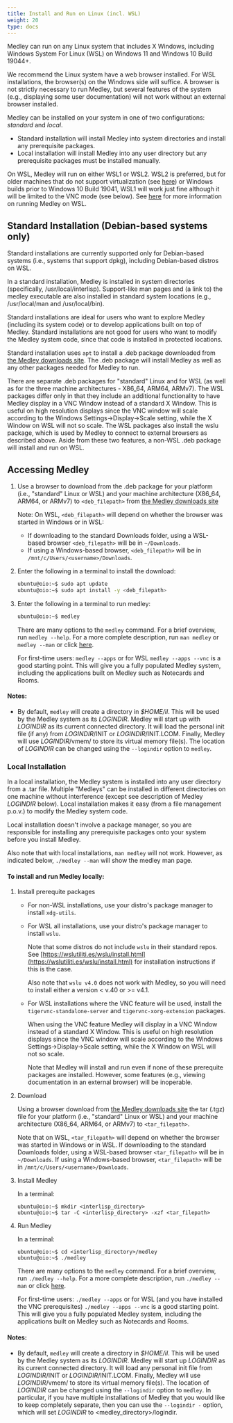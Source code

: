 ```yaml
---
title: Install and Run on Linux (incl. WSL)
weight: 20
type: docs
---
```


Medley can run on any Linux system that includes X Windows, including Windows System For Linux (WSL) on Windows 11 and Windows 10 Build 19044+.

We recommend the Linux system have a web browser installed.
For WSL installations, the browser(s) on the Windows side will suffice.
A browser is not strictly necessary to run Medley, but several features of the system (e.g., displaying some user documentation) will not work without an external browser installed.

Medley can be installed on your system in one of two configurations: *standard* and *local*.  

* Standard installation will install Medley into system directories and install any prerequisite packages.  
* Local installation will install Medley into any user directory but any prerequisite packages must be installed manually.

On WSL, Medley will run on either WSL1 or WSL2.  WSL2 is preferred, but for older machines that do not support virtualization (see 
[here](https://learn.microsoft.com/en-us/virtualization/hyper-v-on-windows/reference/hyper-v-requirements))
or Windows builds prior to Windows 10 Build 19041, WSL1 will work just fine although it will be limited to the VNC mode (see below).
See [here](/software/install-and-run/running-on-win) for more information on running Medley on WSL.

## **Standard Installation \(Debian-based systems only\)**

Standard installations are currently supported only for Debian-based systems (i.e., systems that support dpkg), including Debian-based distros on WSL.

In a standard installation, Medley is installed in system directories
(specifically, /usr/local/interlisp). Support-like man pages and (a link to) the medley executable are also installed in standard system locations (e.g., /usr/local/man and /usr/local/bin).

Standard installations are ideal for users who want to explore Medley (including its system code) or to develop applications built on top of Medley.  Standard installations are not good for users who want to modify the Medley system code, since that code is
installed in protected locations.

Standard installation uses `apt` to install a .deb package downloaded from
[the Medley downloads site](https://online.interlisp.org/downloads/medley_downloads.html).
The .deb package will install Medley as well as any other packages needed for Medley to run.

There are separate .deb packages for "standard" Linux and for WSL (as well as for the
three machine architectures - X86_64, ARM64, ARMv7).  The WSL packages differ only in
that they include an additional functionality to have Medley display in a VNC Window
instead of a standard X Window.  This is useful on high resolution displays since
the VNC window will scale according to the Windows Settings->Display->Scale setting,
while the X Window on WSL will not so scale. The WSL packages also install the wslu
package, which is used by Medley to connect to external browsers as described above.
Aside from these two features, a non-WSL .deb package will install and run on WSL.

## Accessing Medley

1.  Use a browser to download from the .deb package for your platform (i.e., "standard" Linux or WSL) and your machine 	architecture (X86_64, ARM64, or ARMv7) to `<deb_filepath>` from [the Medley downloads site](https://online.interlisp.org/downloads/medley_downloads.html)
	

    Note: On WSL, `<deb_filepath>` will depend on whether the browser was started in Windows or in WSL:  
	* If downloading to the standard Downloads folder, using a WSL-based browser `<deb_filepath>` will be in `~/Downloads`.  
	* If using a Windows-based browser, `<deb_filepath>` will be in `/mnt/c/Users/<username>/Downloads`.

2.  Enter the following in a terminal to install the download:

	```bash
	ubuntu@oio:~$ sudo apt update
	ubuntu@oio:~$ sudo apt install -y <deb_filepath>
	```

3.  Enter the following in a terminal to run medley:
	
	```bash
	ubuntu@oio:~$ medley
	```

	There are many options to the `medley` command.  For a brief overview, run `medley --help`.
	For a more complete description, run `man medley` or `medley --man` or click
        [here](https://online.interlisp.org/downloads/man_medley.html).

	For first-time users: `medley --apps` or for WSL `medley --apps --vnc` is a good starting
	point.  This will give you a fully populated Medley system, including the applications built on Medley such as Notecards and Rooms.

#### Notes:

* By default, `medley` will create a directory in *$HOME/il*.  This will be used by the Medley
	system as its *LOGINDIR*.  Medley will start up with *LOGINDIR* as its current connected directory.
	It will load the personal init file (if any) from *LOGINDIR*/INIT or *LOGINDIR*/INIT.LCOM.  Finally,
	Medley will use *LOGINDIR*/vmem/ to store its virtual memory file(s).  The location of *LOGINDIR*
	can be changed using the `--logindir` option to `medley`.

### **Local Installation**

In a local installation, the Medley system is installed into any user directory from a .tar file.
Multiple "Medleys" can be installed in different directories on one machine without interference
(except see description of Medley *LOGINDIR* below).  Local installation makes it easy (from a file
management p.o.v.) to modify the Medley system code.

Local installation doesn't involve a package manager, so you are responsible for installing any
prerequisite packages onto your system before you install Medley.

Also note that with local installations, `man medley` will not work.  However, as indicated below,
`./medley --man` will show the medley man page.

#### To install and run Medley locally:

1.  Install prerequite packages

    * For non-WSL installations, use your distro's package manager to install `xdg-utils`.

    * For WSL all installations, use your distro's package manager to install `wslu`.

         Note that some distros do not include `wslu` in their standard repos. See
         [https://wslutiliti.es/wslu/install.html](https://wslutiliti.es/wslu/install.html)
         for installation instructions if this is the case.

         Also note that `wslu v4.0` does not work with Medley, so you will need to install
         either a version < v.40 or >= v4.1.


    * For WSL installations where the VNC feature will be used, install the `tigervnc-standalone-server` and `tigervnc-xorg-extension` packages.

      When using the VNC feature Medley will display in a VNC Window instead of a standard X Window.
      This is useful on high resolution displays since the VNC window will scale according to the
      Windows Settings->Display->Scale setting, while the X Window on WSL will not so scale.

      Note that Medley will install and run even if none of these prerequite packages are installed.
      However, some features (e.g., viewing documentation in an external browser) will be inoperable.

2.  Download

	Using a browser download from
	[the Medley downloads site](https://online.interlisp.org/downloads/medley_downloads.html)
	the tar (.tgz) file for your platform (i.e., "standard" Linux or WSL) and your machine
	architecture (X86_64, ARM64, or ARMv7) to `<tar_filepath>`.

    Note that on WSL, `<tar_filepath>` will depend on whether the browser was started in Windows or in WSL.  If downloading to the standard Downloads folder, using a WSL-based browser `<tar_filepath>` will be in `~/Downloads`.  If using a Windows-based browser, `<tar_filepath>` will be in `/mnt/c/Users/<username>/Downloads`.


3. Install Medley

	In a terminal:

	```
	ubuntu@oio:~$ mkdir <interlisp_directory>
	ubuntu@oio:~$ tar -C <interlisp_directory> -xzf <tar_filepath>
	```

4. Run Medley

	In a terminal:

	```
	ubuntu@oio:~$ cd <interlisp_directory>/medley
	ubuntu@oio:~$ ./medley
	```

	There are many options to the `medley` command.  For a brief overview, run `./medley --help`.
	For a more complete description, run `./medley --man` or click
        [here](https://online.interlisp.org/downloads/man_medley.html).

	For first-time users: `./medley --apps` or for WSL (and you have installed the VNC prerequisites)
	`./medley --apps --vnc` is a good starting point.  This will give you a fully populated Medley system,
	including the applications built on Medley such as Notecards and Rooms.

#### Notes:

* By default, `medley` will create a directory in *$HOME/il*.  This will be used by the Medley
	system as its *LOGINDIR*.  Medley will start up *LOGINDIR* as its current connected directory.
	It will load any personal init file from *LOGINDIR*/INIT or *LOGINDIR*/INIT.LCOM.  Finally,
	Medley will use *LOGINDIR*/vmem/ to store its virtual memory file(s).  The location of *LOGINDIR*
	can be changed using the `--logindir` option to `medley`.  In particular, if you have multiple
	installations of Medley that you would like to keep completely separate, then you can use the 
	`--logindir -` option, which will set *LOGINDIR* to \<medley_directory\>/logindir.
